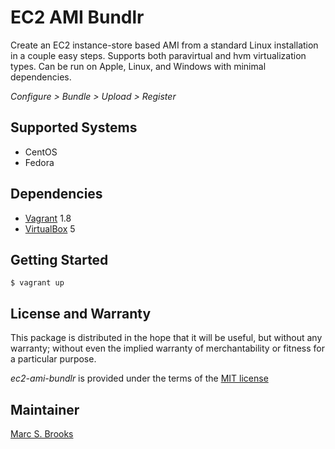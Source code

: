 # EC2 AMI Bundlr

Create an EC2 instance-store based AMI from a standard Linux installation in a couple easy steps. Supports both paravirtual and hvm virtualization types. Can be run on Apple, Linux, and Windows with minimal dependencies.

*Configure > Bundle > Upload > Register*

## Supported Systems

- CentOS 
- Fedora

## Dependencies

- [Vagrant](https://www.vagrantup.com/downloads.html) 1.8
- [VirtualBox](https://www.virtualbox.org/wiki/Downloads) 5

## Getting Started

    $ vagrant up

## License and Warranty

This package is distributed in the hope that it will be useful, but without any warranty; without even the implied warranty of merchantability or fitness for a particular purpose.

*ec2-ami-bundlr* is provided under the terms of the [MIT license](http://www.opensource.org/licenses/mit-license.php)

## Maintainer

[Marc S. Brooks](https://github.com/nuxy)
